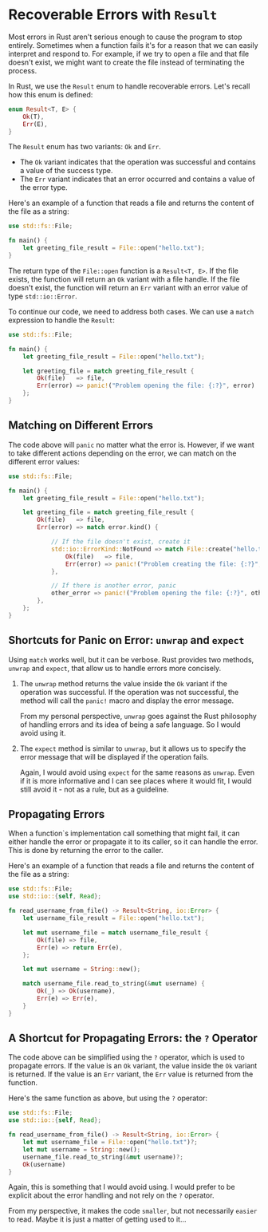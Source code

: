 # Recoverable Errors with ``Result``

Most errors in Rust aren't serious enough to cause the program to stop entirely. Sometimes when a function fails it's for a reason that we can easily interpret and respond to. For example, if we try to open a file and that file doesn't exist, we might want to create the file instead of terminating the process.

In Rust, we use the ``Result`` enum to handle recoverable errors. Let's recall how this enum is defined:

```rust
enum Result<T, E> {
    Ok(T),
    Err(E),
}
```

The ``Result`` enum has two variants: ``Ok`` and ``Err``.

- The ``Ok`` variant indicates that the operation was successful and contains a value of the success type.
- The ``Err`` variant indicates that an error occurred and contains a value of the error type.

Here's an example of a function that reads a file and returns the content of the file as a string:

```rust
use std::fs::File;

fn main() {
    let greeting_file_result = File::open("hello.txt");
}
```

The return type of the ``File::open`` function is a ``Result<T, E>``. If the file exists, the function will return an ``Ok`` variant with a file handle. If the file doesn't exist, the function will return an ``Err`` variant with an error value of type ``std::io::Error``.

To continue our code, we need to address both cases. We can use a ``match`` expression to handle the ``Result``:

```rust
use std::fs::File;

fn main() {
    let greeting_file_result = File::open("hello.txt");

    let greeting_file = match greeting_file_result {
        Ok(file)   => file,
        Err(error) => panic!("Problem opening the file: {:?}", error)
    };
}
```

## Matching on Different Errors

The code above will ``panic`` no matter what the error is. However, if we want to take different actions depending on the error, we can match on the different error values:

```rust
use std::fs::File;

fn main() {
    let greeting_file_result = File::open("hello.txt");

    let greeting_file = match greeting_file_result {
        Ok(file)   => file,
        Err(error) => match error.kind() {

            // If the file doesn't exist, create it
            std::io::ErrorKind::NotFound => match File::create("hello.txt") {
                Ok(file)   => file,
                Err(error) => panic!("Problem creating the file: {:?}", error),
            },

            // If there is another error, panic
            other_error => panic!("Problem opening the file: {:?}", other_error),
        },
    };
}
```

## Shortcuts for Panic on Error: ``unwrap`` and ``expect``

Using ``match`` works well, but it can be verbose. Rust provides two methods, ``unwrap`` and ``expect``, that allow us to handle errors more concisely.

1. The ``unwrap`` method returns the value inside the ``Ok`` variant if the operation was successful. If the operation was not successful, the method will call the ``panic!`` macro and display the error message.

    From my personal perspective, ``unwrap`` goes against the Rust philosophy of handling errors and its idea of being a safe language. So I would avoid using it.

2. The ``expect`` method is similar to ``unwrap``, but it allows us to specify the error message that will be displayed if the operation fails.

    Again, I would avoid using ``expect`` for the same reasons as ``unwrap``. Even if it is more informative and I can see places where it would fit, I would still avoid it - not as a rule, but as a guideline.


## Propagating Errors

When a function`s implementation call something that might fail, it can either handle the error or propagate it to its caller, so it can handle the error. This is done by returning the error to the caller.

Here's an example of a function that reads a file and returns the content of the file as a string:

```rust
use std::fs::File;
use std::io::{self, Read};

fn read_username_from_file() -> Result<String, io::Error> {
    let username_file_result = File::open("hello.txt");

    let mut username_file = match username_file_result {
        Ok(file) => file,
        Err(e) => return Err(e),
    };

    let mut username = String::new();

    match username_file.read_to_string(&mut username) {
        Ok(_) => Ok(username),
        Err(e) => Err(e),
    }
}
```

## A Shortcut for Propagating Errors: the ``?`` Operator

The code above can be simplified using the ``?`` operator, which is used to propagate errors. If the value is an ``Ok`` variant, the value inside the ``Ok`` variant is returned. If the value is an ``Err`` variant, the ``Err`` value is returned from the function.

Here's the same function as above, but using the ``?`` operator:

```rust
use std::fs::File;
use std::io::{self, Read};

fn read_username_from_file() -> Result<String, io::Error> {
    let mut username_file = File::open("hello.txt")?;
    let mut username = String::new();
    username_file.read_to_string(&mut username)?;
    Ok(username)
}
```

Again, this is something that I would avoid using. I would prefer to be explicit about the error handling and not rely on the ``?`` operator.

From my perspective, it makes the code ``smaller``, but not necessarily ``easier`` to read. Maybe it is just a matter of getting used to it...
